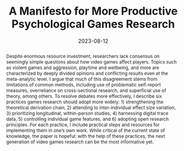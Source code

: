 ---
title: "A Manifesto for More Productive Psychological Games Research"
date: 2023-08-12
publishDate: 2023-08-12
authors: ["Nick Ballou"]
author_notes: 
- "That's me!"
publication_types: ["2"]
abstract: "Despite enormous resource investment, researchers lack consensus on seemingly simple questions about how video games affect players. Topics such as violent games and aggression, playtime and wellbeing, and more are characterized by deeply divided opinions and conflicting results even at the meta-analytic level. I argue that much of this disagreement stems from limitations of common methods, including use of problematic self-report measures, overreliance on cross-sectional research, and superficial use of theory, among others. To resolve debates more effectively, I describe six practices games research should adopt more widely: 1) strengthening the theoretical derivation chain, 2) attending to inter-individual effect size variation, 3) prioritizing longitudinal, within-person studies, 4) harnessing digital trace data, 5) controlling individual game features, and 6) adopting open research principles. For each practice, I include practical steps and resources for implementing them in one’s own work. While critical of the current state of knowledge, the paper is hopeful: with the help of these practices, the next generation of video games research can be the most informative yet."
featured: true
publication: "*Games: Research and Practice*"
links:
  - icon_pack: ai
    icon: open-access
    name: Open Access
    url: 'https://doi.org/10.31234/osf.io/fp89z'
  - icon_pack: ai
    icon: closed-access
    name: Publisher Version
    url: 'https://doi.org/10.1098/rsos.201385'
    
---